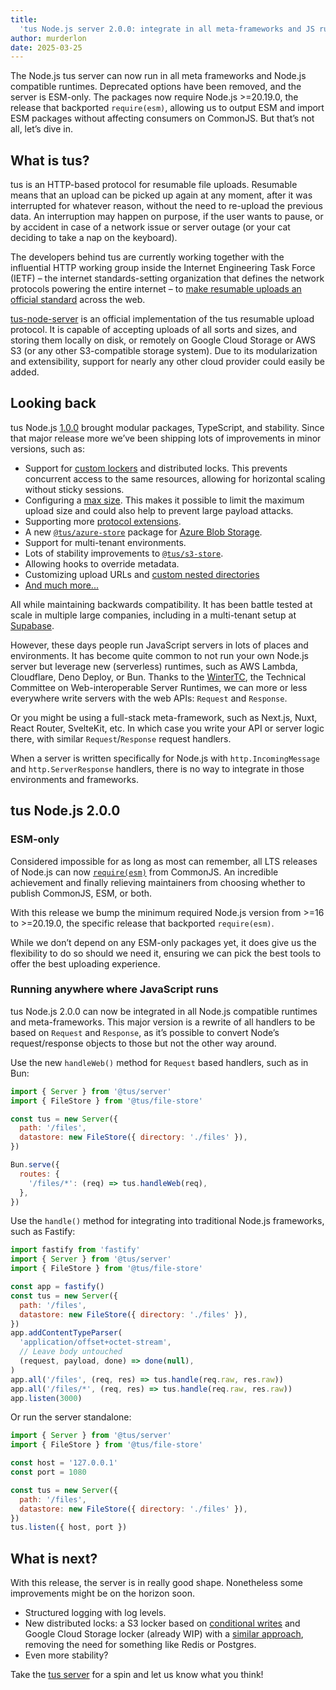 ```yaml
---
title:
  'tus Node.js server 2.0.0: integrate in all meta-frameworks and JS runtimes'
author: murderlon
date: 2025-03-25
---
```


The Node.js tus server can now run in all meta frameworks and Node.js compatible
runtimes. Deprecated options have been removed, and the server is ESM-only. The
packages now require Node.js >=20.19.0, the release that backported
`require(esm)`, allowing us to output ESM and import ESM packages without
affecting consumers on CommonJS. But that’s not all, let’s dive in.

## What is tus?

tus is an HTTP-based protocol for resumable file uploads. Resumable means that
an upload can be picked up again at any moment, after it was interrupted for
whatever reason, without the need to re-upload the previous data. An
interruption may happen on purpose, if the user wants to pause, or by accident
in case of a network issue or server outage (or your cat deciding to take a nap
on the keyboard).

The developers behind tus are currently working together with the influential
HTTP working group inside the Internet Engineering Task Force (IETF) – the
internet standards-setting organization that defines the network protocols
powering the entire internet – to
[make resumable uploads an official standard](https://tus.io/blog/2023/08/09/resumable-uploads-ietf)
across the web.

[tus-node-server][] is an official implementation of the tus resumable upload
protocol. It is capable of accepting uploads of all sorts and sizes, and storing
them locally on disk, or remotely on Google Cloud Storage or AWS S3 (or any
other S3-compatible storage system). Due to its modularization and
extensibility, support for nearly any other cloud provider could easily be
added.

## Looking back

tus Node.js [1.0.0](https://tus.io/blog/2023/09/04/tus-node-server-v100) brought
modular packages, TypeScript, and stability. Since that major release more we’ve
been shipping lots of improvements in minor versions, such as:

- Support for [custom lockers][locker] and distributed locks. This prevents
  concurrent access to the same resources, allowing for horizontal scaling
  without sticky sessions.
- Configuring a [max size][]. This makes it possible to limit the maximum upload
  size and could also help to prevent large payload attacks.
- Supporting more [protocol extensions][extensions].
- A new [`@tus/azure-store`][] package for
  [Azure Blob Storage](https://azure.microsoft.com/en-us/products/storage/blobs).
- Support for multi-tenant environments.
- Lots of stability improvements to [`@tus/s3-store`][].
- Allowing hooks to override metadata.
- Customizing upload URLs and
  [custom nested directories](https://github.com/tus/tus-node-server/tree/main/packages/server#example-store-files-in-custom-nested-directories)
- [And much more...](https://github.com/tus/tus-node-server/compare/%40tus/server%401.0.0...%40tus/server%402.0.0)

All while maintaining backwards compatibility. It has been battle tested at
scale in multiple large companies, including in a multi-tenant setup at
[Supabase](https://supabase.com).

However, these days people run JavaScript servers in lots of places and
environments. It has become quite common to not run your own Node.js server but
leverage new (serverless) runtimes, such as AWS Lambda, Cloudflare, Deno Deploy,
or Bun. Thanks to the [WinterTC](https://wintertc.org/), the Technical Committee
on Web-interoperable Server Runtimes, we can more or less everywhere write
servers with the web APIs: `Request` and `Response`.

Or you might be using a full-stack meta-framework, such as Next.js, Nuxt, React
Router, SvelteKit, etc. In which case you write your API or server logic there,
with similar `Request`/`Response` request handlers.

When a server is written specifically for Node.js with `http.IncomingMessage`
and `http.ServerResponse` handlers, there is no way to integrate in those
environments and frameworks.

## tus Node.js 2.0.0

### ESM-only

Considered impossible for as long as most can remember, all LTS releases of
Node.js can now
[`require(esm)`](https://joyeecheung.github.io/blog/2024/03/18/require-esm-in-node-js/)
from CommonJS. An incredible achievement and finally relieving maintainers from
choosing whether to publish CommonJS, ESM, or both.

With this release we bump the minimum required Node.js version from >=16
to >=20.19.0, the specific release that backported `require(esm)`.

While we don’t depend on any ESM-only packages yet, it does give us the
flexibility to do so should we need it, ensuring we can pick the best tools to
offer the best uploading experience.

### Running anywhere where JavaScript runs

tus Node.js 2.0.0 can now be integrated in all Node.js compatible runtimes and
meta-frameworks. This major version is a rewrite of all handlers to be based on
`Request` and `Response`, as it’s possible to convert Node’s request/response
objects to those but not the other way around.

Use the new `handleWeb()` method for `Request` based handlers, such as in Bun:

```js
import { Server } from '@tus/server'
import { FileStore } from '@tus/file-store'

const tus = new Server({
  path: '/files',
  datastore: new FileStore({ directory: './files' }),
})

Bun.serve({
  routes: {
    '/files/*': (req) => tus.handleWeb(req),
  },
})
```

Use the `handle()` method for integrating into traditional Node.js frameworks,
such as Fastify:

```js
import fastify from 'fastify'
import { Server } from '@tus/server'
import { FileStore } from '@tus/file-store'

const app = fastify()
const tus = new Server({
  path: '/files',
  datastore: new FileStore({ directory: './files' }),
})
app.addContentTypeParser(
  'application/offset+octet-stream',
  // Leave body untouched
  (request, payload, done) => done(null),
)
app.all('/files', (req, res) => tus.handle(req.raw, res.raw))
app.all('/files/*', (req, res) => tus.handle(req.raw, res.raw))
app.listen(3000)
```

Or run the server standalone:

```js
import { Server } from '@tus/server'
import { FileStore } from '@tus/file-store'

const host = '127.0.0.1'
const port = 1080

const tus = new Server({
  path: '/files',
  datastore: new FileStore({ directory: './files' }),
})
tus.listen({ host, port })
```

## What is next?

With this release, the server is in really good shape. Nonetheless some
improvements might be on the horizon soon.

- Structured logging with log levels.
- New distributed locks: a S3 locker based on
  [conditional writes](https://www.morling.dev/blog/leader-election-with-s3-conditional-writes/)
  and Google Cloud Storage locker (already WIP) with a
  [similar approach](https://www.joyfulbikeshedding.com/blog/2021-05-19-robust-distributed-locking-algorithm-based-on-google-cloud-storage.html),
  removing the need for something like Redis or Postgres.
- Even more stability?

Take the [tus server][tus-node-server] for a spin and let us know what you
think!

[tus-node-server]: https://github.com/tus/tus-node-server
[locker]:
  https://github.com/tus/tus-node-server/tree/main/packages/server#optionslocker
[max size]:
  https://github.com/tus/tus-node-server/tree/main/packages/server#optionsmaxsize
[extensions]: https://tus.io/protocols/resumable-upload#protocol-extensions
[`@tus/azure-store`]:
  https://github.com/tus/tus-node-server/tree/main/packages/azure-store
[`@tus/s3-store`]:
  https://github.com/tus/tus-node-server/tree/main/packages/s3-store
